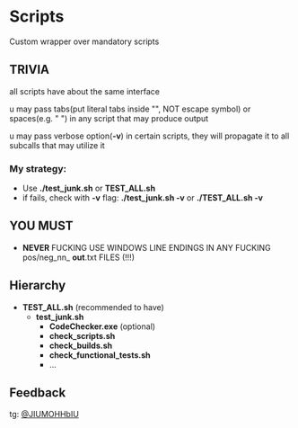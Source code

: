 # Scripts

Custom wrapper over mandatory scripts

## TRIVIA

all scripts have about the same interface

u may pass tabs(put literal tabs inside "", NOT escape symbol) or spaces(e.g. "    ") in any script that may produce output

u may pass verbose option(**-v**) in certain scripts, they will propagate it to all subcalls that may utilize it

### My strategy:
- Use **./test_junk.sh** or **TEST_ALL.sh**
- if fails, check with **-v** flag: **./test_junk.sh -v** or **./TEST_ALL.sh -v**

## YOU MUST

- **NEVER** FUCKING USE WINDOWS LINE ENDINGS IN ANY FUCKING pos/neg_nn_ **out**.txt FILES (!!!)

## Hierarchy

- **TEST_ALL.sh** (recommended to have)
  - **test_junk.sh**
    - **CodeChecker.exe** (optional)
    - **check_scripts.sh**
    - **check_builds.sh**
    - **check_functional_tests.sh**
    - ...

## Feedback

tg: [@JIUMOHHbIU](https://t.me/JIUMOHHbIU)
